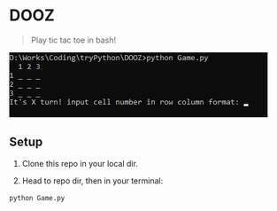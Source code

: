 # DOOZ
> Play tic tac toe in bash!

![](view.png)


## Setup
1. Clone this repo in your local dir.

2. Head to repo dir, then in your terminal:
```sh
python Game.py
```

